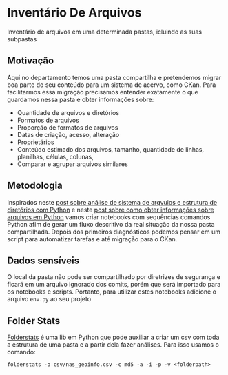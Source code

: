 # Inventário De Arquivos

Inventário de arquivos em uma determinada pastas, icluindo as suas subpastas

## Motivação

Aqui no departamento temos uma pasta compartilha e pretendemos migrar boa parte do seu conteúdo para um sistema de acervo, como CKan. Para facilitarmos essa migração precisamos entender exatamente o que guardamos nessa pasta e obter informações sobre:

* Quantidade de arquivos e diretórios
* Formatos de arquivos
* Proporção de formatos de arquivos
* Datas de criação, acesso, alteração
* Proprietários
* Conteúdo estimado dos arquivos, tamanho, quantidade de linhas, planilhas, células, colunas, 
* Comparar e agrupar arquivos similares

## Metodologia

Inspirados neste [post sobre análise de sistema de arqvuios e estrutura de diretórios com Python](https://janakiev.com/blog/python-filesystem-analysis/) e neste [post sobre como obter informações sobre arquivos em Python](http://effbot.org/zone/python-fileinfo.htm) vamos criar notebooks com sequências comandos Python afim de gerar um fluxo descritivo da real situação da nossa pasta compartilhada.
Depois dos primeiros diagnósticos podemos pensar em um script para automatizar tarefas e até migração para o CKan.

## Dados sensíveis

O local da pasta não pode ser compartilhado por diretrizes de segurança e ficará em um arquivo ignorado dos comits, porém que será importado para os notebooks e scripts.
Portanto, para utilizar estes notebooks adicione o arquivo `env.py` ao seu projeto

## Folder Stats

[Folderstats](https://github.com/njanakiev/folderstats) é uma lib em Python que pode auxiliar a criar um csv com toda a estrutura de uma pasta e a partir dela fazer análises. Para isso usamos o comando:

`folderstats -o csv/nas_geoinfo.csv -c md5 -a -i -p -v <folderpath>`
